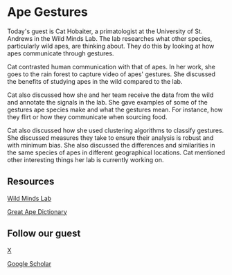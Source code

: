 # Ape Gestures

Today's guest is Cat Hobaiter, a primatologist at the University of St. Andrews in the Wild Minds Lab. The lab researches what other species, particularly wild apes, are thinking about. They do this by looking at how apes communicate through gestures.

Cat contrasted human communication with that of apes. In her work, she goes to the rain forest to capture video of apes' gestures. She discussed the benefits of studying apes in the wild compared to the lab. 

Cat also discussed how she and her team receive the data from the wild and annotate the signals in the lab. She gave examples of some of the gestures ape species make and what the gestures mean. For instance, how they flirt or how they communicate when sourcing food. 

Cat also discussed how she used clustering algorithms to classify gestures. She discussed measures they take to ensure their analysis is robust and with minimum bias. She also discussed the differences and similarities in the same species of apes in different geographical locations. Cat mentioned other interesting things her lab is currently working on.


## Resources

[Wild Minds Lab](https://www.wildminds.ac.uk/)

[Great Ape Dictionary](https://www.youtube.com/channel/UCHv52Bw0BqwOy4DynyRQong)


## Follow our guest

[X](https://x.com/nakedprimate?lang=en)

[Google Scholar](https://scholar.google.com/citations?user=JtoQKHQAAAAJ&hl=en)